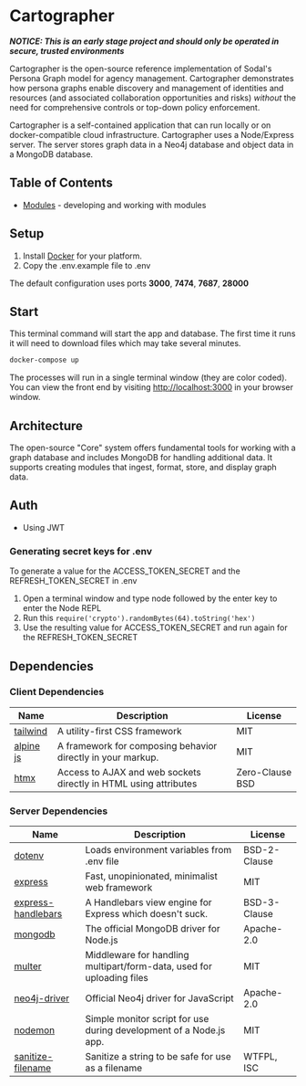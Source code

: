 # Cartographer

***NOTICE: This is an early stage project and should only be operated in secure, trusted environments***

Cartographer is the open-source reference implementation of Sodal's Persona Graph model for agency management. Cartographer demonstrates how persona graphs enable discovery and management of identities and resources (and associated collaboration opportunities and risks) *without* the need for comprehensive controls or top-down policy enforcement.

Cartographer is a self-contained application that can run locally or on docker-compatible cloud infrastructure. Cartographer uses a Node/Express server. The server stores graph data in a Neo4j database and object data in a MongoDB database.

## Table of Contents

- [Modules](docs/modules.md) - developing and working with modules

## Setup

1. Install [Docker](https://docker.com) for your platform.
2. Copy the .env.example file to .env

The default configuration uses ports **3000**, **7474**, **7687**, **28000**

## Start

This terminal command will start the app and database. The first time it runs it will need to download files which may take several minutes.

``` bash
docker-compose up
```

The processes will run in a single terminal window (they are color coded). You can view the front end by visiting <http://localhost:3000> in your browser window.

## Architecture

The open-source "Core" system offers fundamental tools for working with a graph database and includes MongoDB for handling additional data. It supports creating modules that ingest, format, store, and display graph data.

## Auth

- Using JWT

### Generating secret keys for .env

To generate a value for the ACCESS_TOKEN_SECRET and the REFRESH_TOKEN_SECRET in .env

  1. Open a terminal window and type node followed by the enter key to enter the Node REPL
  2. Run this `require('crypto').randomBytes(64).toString('hex')`
  3. Use the resulting value for ACCESS_TOKEN_SECRET and run again for the REFRESH_TOKEN_SECRET

## Dependencies

### Client Dependencies

Name | Description | License
---- | ----------- | -------
[tailwind](https://www.tailwindcss.com)|A utility-first CSS framework|MIT
[alpine js](http://https://alpinejs.dev)|A framework for composing behavior directly in your markup.|MIT
[htmx](https://https://htmx.org)|Access to AJAX and web sockets directly in HTML using attributes|Zero-Clause BSD

### Server Dependencies

Name | Description | License
---- | ----------- | -------
[dotenv](https://github.com/motdotla/dotenv#readme)|Loads environment variables from .env file|BSD-2-Clause
[express](http://expressjs.com/)|Fast, unopinionated, minimalist web framework|MIT
[express-handlebars](https://github.com/express-handlebars/express-handlebars)|A Handlebars view engine for Express which doesn't suck.|BSD-3-Clause
[mongodb](https://github.com/mongodb/node-mongodb-native)|The official MongoDB driver for Node.js|Apache-2.0
[multer](https://github.com/expressjs/multer)|Middleware for handling multipart/form-data, used for uploading files|MIT
[neo4j-driver](https://github.com/neo4j/neo4j-javascript-driver#readme)|Official Neo4j driver for JavaScript|Apache-2.0
[nodemon](https://nodemon.io)|Simple monitor script for use during development of a Node.js app.|MIT
[sanitize-filename](https://github.com/parshap/node-sanitize-filename#readme)|Sanitize a string to be safe for use as a filename|WTFPL, ISC
